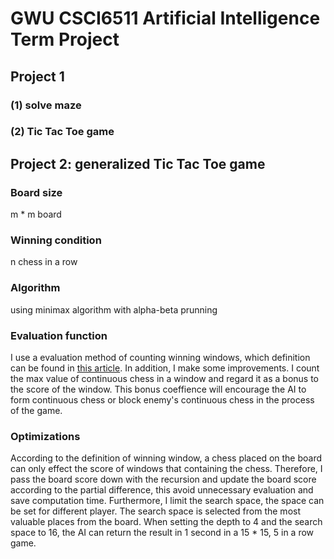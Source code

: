 # GWU CSCI6511 Artificial Intelligence Term Project

## Project 1 

### (1) solve maze 

### (2) Tic Tac Toe game

## Project 2: generalized Tic Tac Toe game 

### Board size 

m * m board

### Winning condition 

n chess in a row

### Algorithm 

using minimax algorithm with alpha-beta prunning

### Evaluation function 

I use a evaluation method of counting winning windows, which definition can be found in [this article](https://web.stanford.edu/class/cs221/2017/restricted/p-final/xiaotihu/final.pdf). In addition, I make some improvements. I count the max value of continuous chess in a window and regard it as a bonus to the score of the window. This bonus coeffience will encourage the AI to form continuous chess or block enemy's continuous chess in the process of the game.

### Optimizations 

According to the definition of winning window, a chess placed on the board can only effect the score of windows that containing the chess. Therefore, I pass the board score down with the recursion and update the board score according to the partial difference, 
this avoid unnecessary evaluation and save computation time. Furthermore, I limit the search space, the space can be set for different player. The search space is selected from the most valuable places from the board. When setting the depth to 4 and the search space to 16, the AI can return the result in 1 second in a 15 * 15, 5 in a row game.
